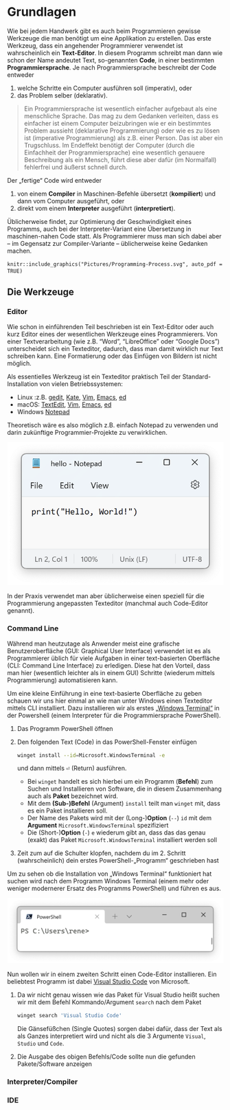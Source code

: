 # Grundlagen

Wie bei jedem Handwerk gibt es auch beim Programmieren gewisse Werkzeuge die man benötigt um eine Applikation zu erstellen. Das erste Werkzeug, dass ein angehender Programmierer verwendet ist wahrscheinlich ein **Text-Editor**. In diesem Programm schreibt man dann wie schon der Name andeutet Text, so-genannten **Code**, in einer bestimmten **Programmiersprache**. Je nach Programmiersprache beschreibt der Code entweder

1. welche Schritte ein Computer ausführen soll (imperativ), oder
2. das Problem selber (deklarativ).

> Ein Programmiersprache ist wesentlich einfacher aufgebaut als eine menschliche Sprache. Das mag zu dem Gedanken verleiten, dass es einfacher ist einem Computer beizubringen wie er ein bestimmtes Problem aussieht (deklarative Programmierung) oder wie es zu lösen ist (imperative Programmierung) als z.B. einer Person. Das ist aber ein Trugschluss. Im Endeffekt benötigt der Computer (durch die Einfachheit der Programmiersprache) eine wesentlich genauere Beschreibung als ein Mensch, führt diese aber dafür (im Normalfall) fehlerfrei und äußerst schnell durch.

Der „fertige“ Code wird entweder

1. von einem **Compiler** in Maschinen-Befehle übersetzt (**kompiliert**) und dann vom Computer ausgeführt, oder
2. direkt vom einem **Interpreter** ausgeführt (**interpretiert**).

Üblicherweise findet, zur Optimierung der Geschwindigkeit eines Programms, auch bei der Interpreter-Variant eine Übersetzung in maschinen-nahen Code statt. Als Programmierer muss man sich dabei aber – im Gegensatz zur Compiler-Variante – üblicherweise keine Gedanken machen.

```{r, fig.align="center", echo=FALSE}
knitr::include_graphics("Pictures/Programming-Process.svg", auto_pdf = TRUE)
```

## Die Werkzeuge

### Editor

Wie schon in einführenden Teil beschrieben ist ein Text-Editor oder auch kurz Editor eines der wesentlichen Werkzeuge eines Programmierers. Von einer Textverarbeitung (wie z.B. “Word”, “LibreOffice” oder “Google Docs”) unterscheidet sich ein Texteditor, dadurch, dass man damit wirklich nur Text schreiben kann. Eine Formatierung oder das Einfügen von Bildern ist nicht möglich.

Als essentielles Werkzeug ist ein Texteditor praktisch Teil der Standard-Installation von vielen Betriebssystemen:

- Linux :z.B. [gedit][], [Kate][], [Vim][], [Emacs][], [ed][]
- macOS: [TextEdit][], [Vim][], [Emacs][], [ed][]
- Windows [Notepad][]

[ed]: https://www.gnu.org/fun/jokes/ed-msg.html
[emacs]: https://en.wikipedia.org/wiki/Emacs
[gedit]: https://en.wikipedia.org/wiki/Gedit
[kate]: https://en.wikipedia.org/wiki/Kate_(text_editor)
[notepad]: https://en.wikipedia.org/wiki/Windows_Notepad
[textedit]: https://en.wikipedia.org/wiki/TextEdit
[vim]: https://en.wikipedia.org/wiki/Vim_(text_editor)

Theoretisch wäre es also möglich z.B. einfach Notepad zu verwenden und darin zukünftige Programmier-Projekte zu verwirklichen.

![](Pictures/Notepad.png)

In der Praxis verwendet man aber üblicherweise einen speziell für die Programmierung angepassten Texteditor (manchmal auch Code-Editor genannt).

### Command Line

Während man heutzutage als Anwender meist eine grafische Benutzeroberfläche (GUI: Graphical User Interface) verwendet ist es als Programmierer üblich für viele Aufgaben in einer text-basierten Oberfläche (CLI: Command Line Interface) zu erledigen. Diese hat den Vorteil, dass man hier (wesentlich leichter als in einem GUI) Schritte (wiederum mittels Programmierung) automatisieren kann.

Um eine kleine Einführung in eine text-basierte Oberfläche zu geben schauen wir uns hier einmal an wie man unter Windows einen Texteditor mittels CLI installiert. Dazu installieren wir als erstes [„Windows Terminal“](https://github.com/microsoft/terminal) in der Powershell (einem Interpreter für die Programmiersprache PowerShell).

1. Das Programm PowerShell öffnen
2. Den folgenden Text (Code) in das PowerShell-Fenster einfügen

   ```sh
   winget install --id=Microsoft.WindowsTerminal -e
   ```

   und dann mittels <kbd>⏎</kbd> (Return) ausführen.

   - Bei `winget` handelt es sich hierbei um ein Programm (**Befehl**) zum Suchen und Installieren von Software, die in diesem Zusammenhang auch als **Paket** bezeichnet wird.
   - Mit dem **(Sub-)Befehl** (Argument) `install` teilt man `winget` mit, dass es ein Paket installieren soll.
   - Der Name des Pakets wird mit der (Long-)**Option** (`--`) `id` mit dem **Argument** `Microsoft.WindowsTerminal` spezifiziert
   - Die (Short-)**Option** (`-`) `e` wiederum gibt an, dass das das genau (exakt) das Paket `Microsoft.WindowsTerminal` installiert werden soll

3. Zeit zum auf die Schulter klopfen, nachdem du im 2. Schritt (wahrscheinlich) dein erstes PowerShell-„Programm“ geschrieben hast

Um zu sehen ob die Installation von „Windows Terminal“ funktioniert hat suchen wird nach dem Programm Windows Terminal (einem mehr oder weniger modernerer Ersatz des Programms PowerShell) und führen es aus.

![](Pictures/Windows%20Terminal.png)

Nun wollen wir in einem zweiten Schritt einen Code-Editor installieren. Ein beliebtest Programm ist dabei [Visual Studio Code](https://github.com/microsoft/vscode) von Microsoft.

1. Da wir nicht genau wissen wie das Paket für Visual Studio heißt suchen wir mit dem Befehl Kommando/Argument `search` nach dem Paket

   ```sh
   winget search 'Visual Studio Code'
   ```

   Die Gänsefüßchen (Single Quotes) sorgen dabei dafür, dass der Text als als Ganzes interpretiert wird und nicht als die 3 Argumente `Visual`, `Studio` und `Code`.

2. Die Ausgabe des obigen Befehls/Code sollte nun die gefunden Pakete/Software anzeigen

### Interpreter/Compiler

### IDE

